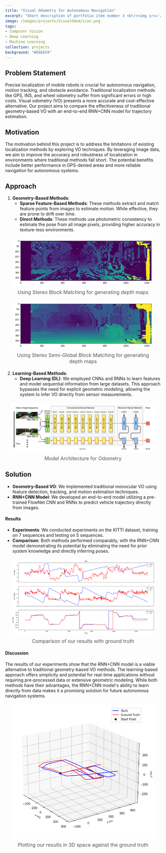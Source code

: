```yaml
---
title: "Visual Odometry for Autonomous Navigation"
excerpt: "Short description of portfolio item number 3 <br/><img src='/images/500x300.png'>"
image: /images/projects/VisualOdom/icon.png
tags: 
- Computer Vision 
- Deep Learning
- Machine Learning
collection: projects
background: "#E6E6FA"
---
```


<style>
    .image-container {
        text-align: center;
        margin: 20px;
    }
    .image-container img {
        max-width: 100%;
        height: auto;
    }
    .image-caption {
        margin-top: 8px;
        font-size: 16px;
        color: #555;
    }
</style>

## Problem Statement
Precise localization of mobile robots is crucial for autonomous navigation, motion tracking, and obstacle avoidance. Traditional localization methods like GPS, INS, and wheel odometry suffer from significant errors or high costs. Visual odometry (VO) presents a more accurate and cost-effective alternative. Our project aims to compare the effectiveness of traditional geometry-based VO with an end-to-end RNN+CNN model for trajectory estimation.

## Motivation
The motivation behind this project is to address the limitations of existing localization methods by exploring VO techniques. By leveraging image data, we aim to improve the accuracy and robustness of localization in environments where traditional methods fall short. The potential benefits include better performance in GPS-denied areas and more reliable navigation for autonomous systems.

## Approach
1. **Geometry-Based Methods**:
   - **Sparse Feature-Based Methods**: These methods extract and match feature points from images to estimate motion. While effective, they are prone to drift over time.
   - **Direct Methods**: These methods use photometric consistency to estimate the pose from all image pixels, providing higher accuracy in texture-less environments.

<div class="image-container">
    <img src="/images/projects/VisualOdom/stereobm.png" alt="Description of the image">
    <div class="image-caption">Using Stereo Block Matching for generating depth maps</div>
</div>


<div class="image-container">
    <img src="/images/projects/VisualOdom/stereosgbm.png" alt="Description of the image">
    <div class="image-caption">Using Stereo Semi-Global Block Matching for generating depth maps</div>
</div>

2. **Learning-Based Methods**:
   - **Deep Learning (DL)**: We employed CNNs and RNNs to learn features and model sequential information from large datasets. This approach bypasses the need for explicit geometric modeling, allowing the system to infer VO directly from sensor measurements.

<div class="image-container">
    <img src="/images/projects/VisualOdom/architecture.png" alt="Description of the image">
    <div class="image-caption">Model Architecture for Odometry</div>
</div>

## Solution
- **Geometry-Based VO**: We implemented traditional monocular VO using feature detection, tracking, and motion estimation techniques.
- **RNN+CNN Model**: We developed an end-to-end model utilizing a pre-trained FlowNet CNN and RNNs to predict vehicle trajectory directly from images.

#### Results
- **Experiments**: We conducted experiments on the KITTI dataset, training on 7 sequences and testing on 5 sequences.
- **Comparison**: Both methods performed comparably, with the RNN+CNN model demonstrating its potential by eliminating the need for prior system knowledge and directly inferring poses.

<div class="image-container">
    <img src="/images/projects/VisualOdom/05_rpy.png" alt="Description of the image">
    <div class="image-caption">Comparison of our results with ground truth</div>
</div>

#### Discussion
The results of our experiments show that the RNN+CNN model is a viable alternative to traditional geometry-based VO methods. The learning-based approach offers simplicity and potential for real-time applications without requiring pre-processed data or extensive geometric modeling. While both methods have their advantages, the RNN+CNN model's ability to learn directly from data makes it a promising solution for future autonomous navigation systems.

<div class="image-container">
    <img src="/images/projects/VisualOdom/05_path_3D.png" alt="Description of the image">
    <div class="image-caption">Plotting our results in 3D space against the ground truth</div>
</div>